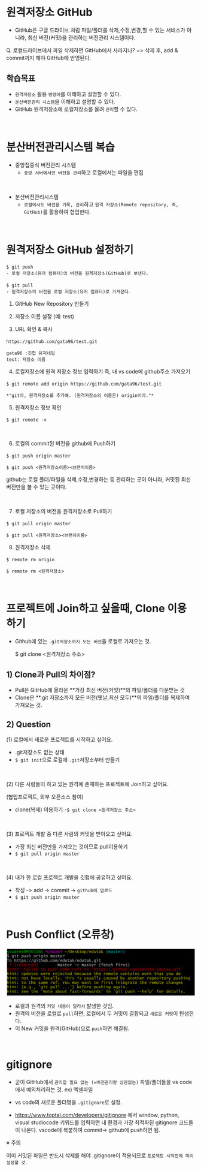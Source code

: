 # 원격저장소 GitHub

- GitHub은 구글 드라이브 처럼 파일/폴더를 삭제,수정,변경,할 수 있는 서비스가 아니라, 최신 버전(커밋)을 관리하는 버전관리 시스템이다.

Q. 로컬드라이브에서 파일 삭제하면 GitHub에서 사라지나?
=> 삭제 후, add & commit까지 해야 GitHub에 반영된다.

## 학습목표
- `원격저장소` 활용 `명령어`를 이해하고 설명할 수 있다.
- `분산버전관리 시스템`을 이해하고 설명할 수 있다.
- GitHub 원격저장소에 로컬저장소를 올려 `관리`할 수 있다.

<br>

# 분산버전관리시스템 복습

- 중앙집중식 버전관리 시스템
    - `중앙 서버에서만 버전을 관리`하고 로컬에서는 파일을 편집

<br>

- 분산버전관리시스템
    - `로컬에서도 버전을 기록, 관리`하고 `원격 저장소(Remote repository, 즉, GitHub)`를 활용하여 협업한다.

<br>


# 원격저장소 GitHub 설정하기

    $ git push
    - 로컬 저장소(유저 컴퓨터)의 버전을 원격저장소(GitHub)로 보낸다.

    $ git pull
    - 원격저장소의 버전을 로컬 저장소(유저 컴퓨터)로 가져온다.

1) GitHub New Repository 만들기

2) 저장소 이름 설정 (예: test)

3) URL 확인 & 복사

`https://github.com/gata96/test.git`

    gata96 :깃헙 유저네임
    test: 저장소 이름

4) 로컬저장소에 원격 저장소 정보 입력하기
즉, 내 vs code에 github주소 가져오기

`$ git remote add origin https://github.com/gata96/test.git`

    *"git아, 원격저장소를 추가해. (원격저장소의 이름은) origin이야."*

5) 원격저장소 정보 확인

`$ git remote -v`

<br>

6) 로컬의 commit된 버전을 github에 Push하기

`$ git push origin master`

    $ git push <원격저장소이름><브랜치이름>



github는 로컬 폴더/파일을 삭제,수정,변경하는 등 관리하는 곳이 아니라, 커밋된 최신 버전만을 볼 수 있는 곳이다.

<br>

7) 로컬 저장소의 버전을 원격저장소로 Pull하기

`$ git pull origin master` 

    $ git pull <원격저장소><브랜치이름>



8) 원격저장소 삭제

`$ remote rm origin`

    $ remote rm <원격저장소>

<br>

# 프로젝트에 Join하고 싶을때, Clone 이용하기
- Github에 있는 `.git저장소까지 모든 버전`을 로컬로 가져오는 것.

    $ git clone <원격저장소 주소>


## 1) Clone과 Pull의 차이점?

- Pull은 GitHub에 올라온 **가장 최신 버전(커밋)**의 파일/폴더를 다운받는 것
- Clone은 **.git 저장소까지 모든 버전(옛날,최신 모두)**의 파일/폴더를 복제하여 가져오는 것.


## 2) Question

(1) 로컬에서 새로운 프로젝트를 시작하고 싶어요.
- .git저장소도 없는 상태
- `$ git init`으로 로컬에 `.git`저장소부터 만들기

<br>

(2) 다른 사람들이 하고 있는 원격에 존재하는 프로젝트에 Join하고 싶어요. 

(협업프로젝트, 외부 오픈소스 참여)
- clone(복제) 이용하기
-`$ git clone <원격저장소 주소>`

<br>

(3) 프로젝트 개발 중 다른 사람의 커밋을 받아오고 싶어요.
- 가장 최신 버전만을 가져오는 것이므로 pull이용하기
- `$ git pull origin master`

<br>

(4) 내가 한 로컬 프로젝트 개발을 깃헙에 공유하고 싶어요.
- 작성 -> add -> commit -> `github에 업로드`
- `$ git push origin master`

<br>


# Push Conflict (오류창)
![1](push_conflict.png)

- 로컬과 원격의 `커밋 내용이 달라서` 발생한 것임.
- 원격의 버전을 로컬로 `pull`하면, 로컬에서 두 커밋이 결합되고 `새로운 커밋`이 탄생한다.
- 이 New 커밋을 원격(GitHub)으로 `push`하면 해결됨.

<br>

# gitignore

- 굳이 GitHub에서 `관리할 필요 없는 (=버전관리랑 상관없는)` 파일/폴더들을  vs code에서 예외처리하는 것. ex) 엑셀파일

- vs code의 새로운 폴더명을 `.gitignore`로 설정.
- https://www.toptal.com/developers/gitignore 에서 window, python, visual studiocode 키워드를 입력하면 내 환경과 가장 최적화된 gitignore 코드들이 나온다. vscode에 복붙하여 commit-> github에 push하면 됨.

※ 주의

이미 커밋된 파일은 반드시 삭제를 해야 .gitignore이 적용되므로 `프로젝트 시작전에 미리 설정할 것`.


